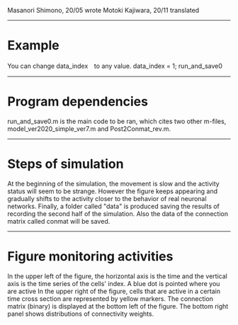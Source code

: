Masanori Shimono, 20/05  wrote
Motoki Kajiwara,  20/11  translated

 ---------------  
# Example
  You can change data_index　to any value.
  data_index = 1; run_and_save0
 
 ---------------  
 # Program dependencies
  run_and_save0.m is the main code to be ran, which cites two other m-files, model_ver2020_simple_ver7.m and Post2Conmat_rev.m.

---------------  
# Steps of simulation

   At the beginning of the simulation, the movement is slow and the activity status will seem to be strange. However the figure 
   keeps appearing and gradually shifts to the activity closer to the behavior of real neuronal networks. Finally, a folder called 
   "data" is produced saving the results of recording the second half of the simulation. Also the data of the connection matrix 
   called conmat will be saved.
  
---------------  
# Figure monitoring activities

  In the upper left of the figure, the horizontal axis is the time and the vertical axis is the time series of the cells' index. 
  A blue dot is pointed where you are active In the upper right of the figure, cells that are active in a certain time cross 
  section are represented by yellow markers. The connection matrix (binary) is displayed at the bottom left of the figure. 
  The bottom right panel shows distributions of connectivity weights.



